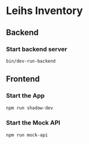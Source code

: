 # Leihs Inventory

## Backend

### Start backend server

`bin/dev-run-backend`

## Frontend

### Start the App

```sh
npm run shadow-dev
```

### Start the Mock API

```sh
npm run mock-api
```
